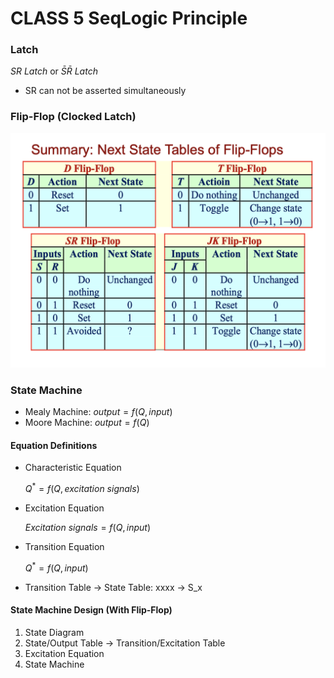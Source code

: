 # CLASS 5 SeqLogic Principle 

### Latch

$SR\ Latch$ or $\bar{S}\bar{R}\ Latch$

- SR can not be asserted simultaneously



### Flip-Flop (Clocked Latch)

![next_state_flipflop](img/class5/next_state_flipflop.png)

### State Machine

- Mealy Machine: $output = f(Q, input)$
- Moore Machine: $output = f(Q)$

#### Equation Definitions

- Characteristic Equation 

  $Q^{\ast} = f(Q, excitation\ signals)$

- Excitation Equation

  $Excitation\ signals = f(Q, input)$

- Transition Equation

  $Q^{\ast} = f(Q, input)$



- Transition Table -> State Table: xxxx -> S_x

#### State Machine Design (With Flip-Flop)

1. State Diagram
2. State/Output Table -> Transition/Excitation Table
3. Excitation Equation
4. State Machine

